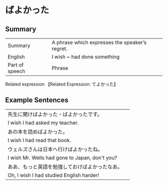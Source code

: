 # ばよかった

## Summary

<table><tr>   <td>Summary<td>   <td>A phrase which expresses the speaker’s regret.</td><tr><tr>   <td>English<td>   <td>I wish ~ had done something</td><tr><tr>   <td>Part of speech<td>   <td>Phrase</td><tr></table><tr>   <td>Related expression<td>   <td>【Related Expression: てよかった】</td><tr></table></table>

## Example Sentences

<table><tr><td>先生に聞けばよかった・ばよかったです。<td><tr><tr><td>I wish I had asked my teacher.<td><tr><tr><td>あの本を読めばよかった。<td><tr><tr><td>I wish I had read that book.<td><tr><tr><td>ウェルズさんは日本へ行けばよかったね。<td><tr><tr><td>I wish Mr. Wells had gone to Japan, don't you?<td><tr><tr><td>ああ、もっと英語を勉強しておけばよかったなあ。<td><tr><tr><td>Oh, I wish I had studied English harder!<td><tr></table>

